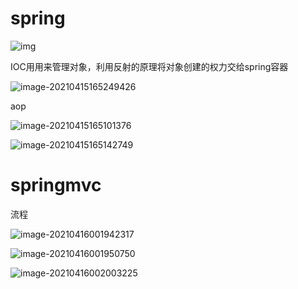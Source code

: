 # spring

![img](https://img-blog.csdn.net/20160417164808359?watermark/2/text/aHR0cDovL2Jsb2cuY3Nkbi5uZXQv/font/5a6L5L2T/fontsize/400/fill/I0JBQkFCMA==/dissolve/70/gravity/Center)



IOC用用来管理对象，利用反射的原理将对象创建的权力交给spring容器

![image-20210415165249426](C:\Users\rog\AppData\Roaming\Typora\typora-user-images\image-20210415165249426.png)







aop

![image-20210415165101376](C:\Users\rog\AppData\Roaming\Typora\typora-user-images\image-20210415165101376.png)

![image-20210415165142749](C:\Users\rog\AppData\Roaming\Typora\typora-user-images\image-20210415165142749.png)





# springmvc

流程

![image-20210416001942317](C:\Users\rog\AppData\Roaming\Typora\typora-user-images\image-20210416001942317.png)

![image-20210416001950750](C:\Users\rog\AppData\Roaming\Typora\typora-user-images\image-20210416001950750.png)

![image-20210416002003225](C:\Users\rog\AppData\Roaming\Typora\typora-user-images\image-20210416002003225.png)

